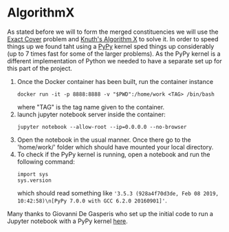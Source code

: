 # AlgorithmX

As stated before we will to form the merged constituencies we will use the [Exact Cover](https://en.wikipedia.org/wiki/Exact_cover) problem and [Knuth's Algorithm X](https://en.wikipedia.org/wiki/Knuth%27s_Algorithm_X) to solve it. In order to speed things up we found taht using a [PyPy](https://en.wikipedia.org/wiki/PyPy) kernel sped things up considerably (up to 7 times fast for some of the larger problems). As the PyPy kernel is a different implementation of Python we needed to have a separate set up for this part of the project.

1. Once the Docker container has been built, run the container instance 
    ```
    docker run -it -p 8888:8888 -v "$PWD":/home/work <TAG> /bin/bash
    ```
    where "TAG" is the tag name given to the container.
1. launch jupyter notebook server inside the container: 
    ```
    jupyter notebook --allow-root --ip=0.0.0.0 --no-browser
    ```
1. Open the notebook in the usual manner. Once there go to the 'home/work/' folder which should have mounted your local directory.
1. To check if the PyPy kernel is running, open a notebook and run the following command:
    ```
    import sys
    sys.version
    ```
    which should read something like `'3.5.3 (928a4f70d3de, Feb 08 2019, 10:42:58)\n[PyPy 7.0.0 with GCC 6.2.0 20160901]'`.


Many thanks to Giovanni De Gasperis who set up the initial code to run a Jupyter notebook with a PyPy kernel [here](https://github.com/giodegas/docker-pypy-jupyter). 